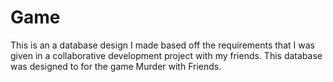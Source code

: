 # Game
This is an a database design I made based off the requirements that I was given in a collaborative development project with my friends.  This database was designed to for the game Murder with Friends.
